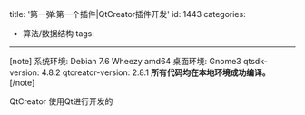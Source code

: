 title: '第一弹:第一个插件|QtCreator插件开发'
id: 1443
categories:
  - 算法/数据结构
tags:
---

[note]
系统环境: Debian 7.6 Wheezy amd64
桌面环境: Gnome3
qtsdk-version: 4.8.2
qtcreator-version: 2.8.1 
**所有代码均在本地环境成功编译。**
[/note]

QtCreator 使用Qt进行开发的